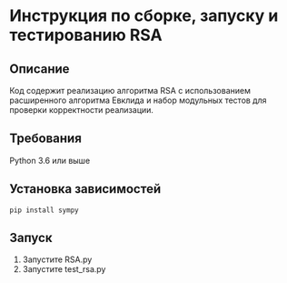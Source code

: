 # Инструкция по сборке, запуску и тестированию RSA

## Описание

Код содержит реализацию алгоритма RSA с использованием расширенного алгоритма Евклида и набор модульных тестов для проверки корректности реализации. 

## Требования

Python 3.6 или выше

## Установка зависимостей

    pip install sympy

## Запуск

1. Запустите RSA.py
2. Запустите test_rsa.py
 
